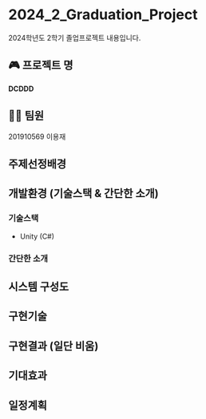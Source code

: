 # 2024_2_Graduation_Project
2024학년도 2학기 졸업프로젝트 내용입니다.

## 🎮 프로젝트 명
**DCDDD**

## 🙋‍♂️ 팀원
201910569 이용재

## 주제선정배경

## 개발환경 (기술스택 & 간단한 소개)
### 기술스택
+ Unity (C#)
### 간단한 소개

## 시스템 구성도

## 구현기술

## 구현결과 (일단 비움)

## 기대효과

## 일정계획
